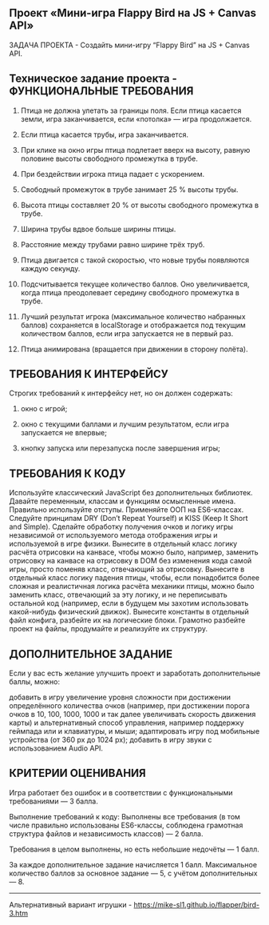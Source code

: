 Проект «Мини-игра Flappy Bird на JS + Canvas API»
---------------------------------------------------

ЗАДАЧА ПРОЕКТА	-	Создайть мини-игру “Flappy Bird” на JS + Canvas API.

Техническое задание проекта - ФУНКЦИОНАЛЬНЫЕ ТРЕБОВАНИЯ
--------------------------------------------------------
1. Птица не должна улетать за границы поля. Если птица касается земли, игра заканчивается, если «потолка» — игра продолжается.

2. Если птица касается трубы, игра заканчивается.
3. При клике на окно игры птица подлетает вверх на высоту, равную половине высоты свободного промежутка в трубе.
4. При бездействии игрока птица падает с ускорением.
5. Свободный промежуток в трубе занимает 25 % высоты трубы.
6. Высота птицы составляет 20 % от высоты свободного промежутка в трубе.
7. Ширина трубы вдвое больше ширины птицы.
8. Расстояние между трубами равно ширине трёх труб.
9. Птица двигается с такой скоростью, что новые трубы появляются каждую секунду.
10. Подсчитывается текущее количество баллов. Оно увеличивается, когда птица преодолевает середину свободного промежутка в трубе.
11. Лучший результат игрока (максимальное количество набранных баллов) сохраняется в localStorage и отображается под текущим количеством баллов, если игра запускается не в первый раз.
12. Птица анимирована (вращается при движении в сторону полёта).

ТРЕБОВАНИЯ К ИНТЕРФЕЙСУ
-------------------------
Строгих требований к интерфейсу нет, но он должен содержать:

1. окно с игрой;

2. окно с текущими баллами и лучшим результатом, если игра запускается не впервые;

3. кнопку запуска или перезапуска после завершения игры;

ТРЕБОВАНИЯ К КОДУ
-------------------------
Используйте классический JavaScript без дополнительных библиотек.
Давайте переменным, классам и функциям осмысленные имена.
Правильно используйте отступы.
Применяйте ООП на ES6-классах.
Следуйте принципам DRY (Don’t Repeat Yourself) и KISS (Keep It Short and Simple).
Сделайте обработку получения очков и логику игры независимой от используемого метода отображения игры и используемой в игре физики.
Вынесите в отдельный класс логику расчёта отрисовки на канвасе, чтобы можно было, например, заменить отрисовку на канвасе на отрисовку в DOM без изменения кода самой игры, просто поменяв класс, отвечающий за отрисовку.
Вынесите в отдельный класс логику падения птицы, чтобы, если понадобится более сложная и реалистичная логика расчёта механики птицы, можно было заменить класс, отвечающий за эту логику, и не переписывать остальной код (например, если в будущем мы захотим использовать какой-нибудь физический движок). 
Вынесите константы в отдельный файл конфига, разбейте их на логические блоки.
Грамотно разбейте проект на файлы, продумайте и реализуйте их структуру.

ДОПОЛНИТЕЛЬНОЕ ЗАДАНИЕ
----------------------
Если у вас есть желание улучшить проект и заработать дополнительные баллы, можно:

добавить в игру увеличение уровня сложности при достижении определённого количества очков (например, при достижении порога очков в 10, 100, 1000, 1000 и так далее увеличивать скорость движения карты) и альтернативный способ управления, например поддержку геймпада или и клавиатуры, и мыши;
адаптировать игру под мобильные устройства (от 360 px до 1024 px);
добавить в игру звуки с использованием Audio API.

КРИТЕРИИ ОЦЕНИВАНИЯ
---------------------
Игра работает без ошибок и в соответствии с функциональными требованиями — 3 балла.

Выполнение требований к коду:
Выполнены все требования (в том числе правильно использованы ES6-классы, соблюдена грамотная структура файлов и независимость классов) — 2 балла.

Требования в целом выполнены, но есть небольшие недочёты — 1 балл.

За каждое дополнительное задание начисляется 1 балл.
Максимальное количество баллов за основное задание — 5, с учётом дополнительных — 8.

----------------------------------------------------------------------------------------
Альтернативный вариант игрушки - https://mike-sl1.github.io/flapper/bird-3.htm

